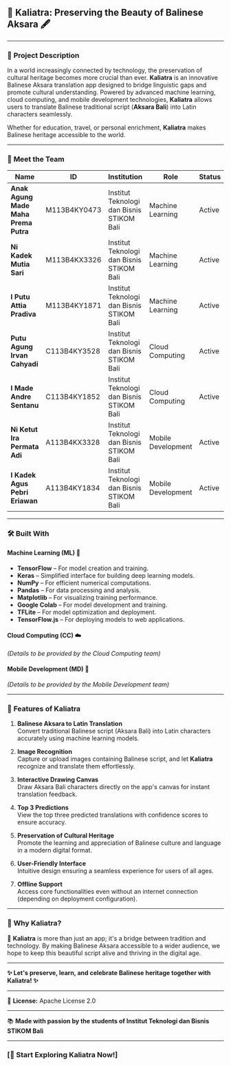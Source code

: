 ## 🌺 **Kaliatra: Preserving the Beauty of Balinese Aksara** 🖋️

---

### 📜 **Project Description**

In a world increasingly connected by technology, the preservation of cultural heritage becomes more crucial than ever. **Kaliatra** is an innovative Balinese Aksara translation app designed to bridge linguistic gaps and promote cultural understanding. Powered by advanced machine learning, cloud computing, and mobile development technologies, **Kaliatra** allows users to translate Balinese traditional script (**Aksara Bali**) into Latin characters seamlessly.

Whether for education, travel, or personal enrichment, **Kaliatra** makes Balinese heritage accessible to the world.

---

### 👥 **Meet the Team**

| **Name**                          | **ID**         | **Institution**                                      | **Role**             | **Status**  |
|-----------------------------------|----------------|-----------------------------------------------------|----------------------|-------------|
| **Anak Agung Made Maha Prema Putra** | M113B4KY0473  | Institut Teknologi dan Bisnis STIKOM Bali           | Machine Learning     | Active      |
| **Ni Kadek Mutia Sari**           | M113B4KX3326  | Institut Teknologi dan Bisnis STIKOM Bali           | Machine Learning     | Active      |
| **I Putu Attia Pradiva**          | M113B4KY1871  | Institut Teknologi dan Bisnis STIKOM Bali           | Machine Learning     | Active      |
| **Putu Agung Irvan Cahyadi**      | C113B4KY3528  | Institut Teknologi dan Bisnis STIKOM Bali           | Cloud Computing      | Active      |
| **I Made Andre Sentanu**          | C113B4KY1852  | Institut Teknologi dan Bisnis STIKOM Bali           | Cloud Computing      | Active      |
| **Ni Ketut Ira Permata Adi**      | A113B4KX3328  | Institut Teknologi dan Bisnis STIKOM Bali           | Mobile Development   | Active      |
| **I Kadek Agus Pebri Eriawan**    | A113B4KY1834  | Institut Teknologi dan Bisnis STIKOM Bali           | Mobile Development   | Active      |

---

### 🛠️ **Built With**

#### **Machine Learning (ML)** 🤖
- **TensorFlow** – For model creation and training.
- **Keras** – Simplified interface for building deep learning models.
- **NumPy** – For efficient numerical computations.
- **Pandas** – For data processing and analysis.
- **Matplotlib** – For visualizing training performance.
- **Google Colab** – For model development and training.
- **TFLite** – For model optimization and deployment.
- **TensorFlow.js** – For deploying models to web applications.

#### **Cloud Computing (CC)** ☁️
*(Details to be provided by the Cloud Computing team)*

#### **Mobile Development (MD)** 📱
*(Details to be provided by the Mobile Development team)*

---

### 🌟 **Features of Kaliatra**

1. **Balinese Aksara to Latin Translation**  
   Convert traditional Balinese script (Aksara Bali) into Latin characters accurately using machine learning models.

2. **Image Recognition**  
   Capture or upload images containing Balinese script, and let **Kaliatra** recognize and translate them effortlessly.

3. **Interactive Drawing Canvas**  
   Draw Aksara Bali characters directly on the app's canvas for instant translation feedback.

4. **Top 3 Predictions**  
   View the top three predicted translations with confidence scores to ensure accuracy.

5. **Preservation of Cultural Heritage**  
   Promote the learning and appreciation of Balinese culture and language in a modern digital format.

6. **User-Friendly Interface**  
   Intuitive design ensuring a seamless experience for users of all ages.

7. **Offline Support**  
   Access core functionalities even without an internet connection (depending on deployment configuration).

---

### 🎨 **Why Kaliatra?**

🌴 **Kaliatra** is more than just an app; it's a bridge between tradition and technology. By making Balinese Aksara accessible to a wider audience, we hope to keep this beautiful script alive and thriving in the digital age.

---

**✨ Let's preserve, learn, and celebrate Balinese heritage together with Kaliatra! ✨**

--- 

📝 **License:** Apache License 2.0

---

📚 **Made with passion by the students of Institut Teknologi dan Bisnis STIKOM Bali**

---

### **[🚀 Start Exploring Kaliatra Now!]**
